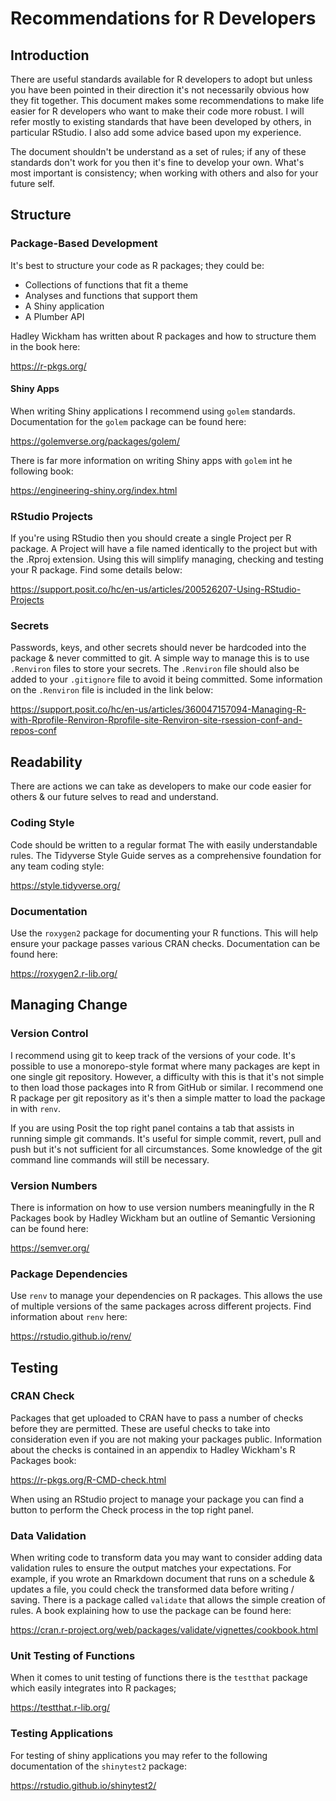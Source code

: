 # Recommendations for R Developers

## Introduction

There are useful standards available for R developers to adopt but unless you have been pointed in their direction it's not necessarily obvious how they fit together.
This document makes some recommendations to make life easier for R developers who want to make their code more robust.
I will refer mostly to existing standards that have been developed by others, in particular RStudio.
I also add some advice based upon my experience.

The document shouldn't be understand as a set of rules; if any of these standards don't work for you then it's fine to develop your own.
What's most important is consistency; when working with others and also for your future self.

## Structure

### Package-Based Development

It's best to structure your code as R packages; they could be:

- Collections of functions that fit a theme
- Analyses and functions that support them
- A Shiny application
- A Plumber API

Hadley Wickham has written about R packages and how to structure them in the book here:

https://r-pkgs.org/

#### Shiny Apps

When writing Shiny applications I recommend using `golem` standards.
Documentation for the `golem` package can be found here:

https://golemverse.org/packages/golem/

There is far more information on writing Shiny apps with `golem` int he following book:

https://engineering-shiny.org/index.html

### RStudio Projects

If you're using RStudio then you should create a single Project per R package.
A Project will have a file named identically to the project but with the .Rproj extension.
Using this will simplify managing, checking and testing your R package.
Find some details below:

https://support.posit.co/hc/en-us/articles/200526207-Using-RStudio-Projects

### Secrets

Passwords, keys, and other secrets should never be hardcoded into the package & never committed to git.
A simple way to manage this is to use `.Renviron` files to store your secrets.
The `.Renviron` file should also be added to your `.gitignore` file to avoid it being committed.
Some information on the `.Renviron` file is included in the link below:

https://support.posit.co/hc/en-us/articles/360047157094-Managing-R-with-Rprofile-Renviron-Rprofile-site-Renviron-site-rsession-conf-and-repos-conf

## Readability

There are actions we can take as developers to make our code easier for others & our future selves to read and understand.

### Coding Style

Code should be written to a regular format The with easily understandable rules.
The Tidyverse Style Guide serves as a comprehensive foundation for any team coding style:

https://style.tidyverse.org/

### Documentation

Use the `roxygen2` package for documenting your R functions.
This will help ensure your package passes various CRAN checks.
Documentation can be found here:

https://roxygen2.r-lib.org/ 

## Managing Change

### Version Control

I recommend using git to keep track of the versions of your code.
It's possible to use a monorepo-style format where many packages are kept in one single git repository.
However, a difficulty with this is that it's not simple to then load those packages into R from GitHub or similar.
I recommend one R package per git repository as it's then a simple matter to load the package in with `renv`.

If you are using Posit the top right panel contains a tab that assists in running simple git commands.
It's useful for simple commit, revert, pull and push but it's not sufficient for all circumstances.
Some knowledge of the git command line commands will still be necessary.

### Version Numbers

There is information on how to use version numbers meaningfully in the R Packages book by Hadley Wickham but an outline of Semantic Versioning can be found here:

https://semver.org/

### Package Dependencies

Use `renv` to manage your dependencies on R packages.
This allows the use of multiple versions of the same packages across different projects.
Find information about `renv` here:

https://rstudio.github.io/renv/

## Testing

### CRAN Check

Packages that get uploaded to CRAN have to pass a number of checks before they are permitted.
These are useful checks to take into consideration even if you are not making your packages public.
Information about the checks is contained in an appendix to Hadley Wickham's R Packages book:

https://r-pkgs.org/R-CMD-check.html

When using an RStudio project to manage your package you can find a button to perform the Check process in the top right panel.

### Data Validation

When writing code to transform data you may want to consider adding data validation rules to ensure the output matches your expectations.
For example, if you wrote an Rmarkdown document that runs on a schedule & updates a file, you could check the transformed data before writing / saving.
There is a package called `validate` that allows the simple creation of rules.
A book explaining how to use the package can be found here:

https://cran.r-project.org/web/packages/validate/vignettes/cookbook.html

### Unit Testing of Functions

When it comes to unit testing of functions there is the `testthat` package which easily integrates into R packages;

https://testthat.r-lib.org/

### Testing Applications

For testing of shiny applications you may refer to the following documentation of the `shinytest2` package:

https://rstudio.github.io/shinytest2/

